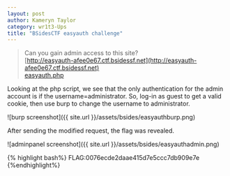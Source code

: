 ```yaml
---
layout: post
author: Kameryn Taylor
category: wr1t3-Ups
title: "BSidesCTF easyauth challenge"
---
```


> Can you gain admin access to this site?<br>
[http://easyauth-afee0e67.ctf.bsidessf.net](http://easyauth-afee0e67.ctf.bsidessf.net)<br>
[easyauth.php](https://scoreboard.ctf.bsidessf.com/attachment/cdbec071e3710a8465030f032d44e72ab2449098c9ad6597256087751d19bb39)

Looking at the php script, we see that the only authentication for the admin account is if the username=administrator. So, log-in as guest to get a valid cookie, then use burp to change the username to administrator.

![burp screenshot]({{ site.url }}/assets/bsides/easyauthburp.png)

After sending the modified request, the flag was revealed.

![adminpanel screenshot]({{ site.url }}/assets/bsides/easyauthadmin.png)

{% highlight bash%}
FLAG:0076ecde2daae415d7e5ccc7db909e7e
{%endhighlight%}
